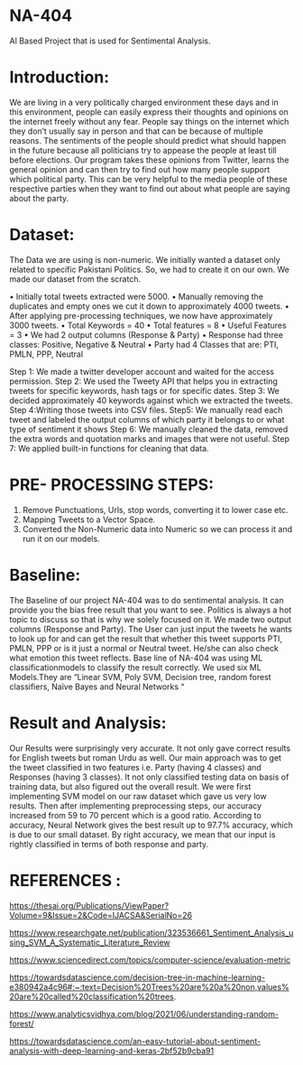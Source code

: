 # NA-404
AI Based Project that is used for Sentimental Analysis. 

# Introduction:
We are living in a very politically charged environment these days and in this environment, people can easily express their thoughts and opinions on the internet freely without any fear. People say things on the internet which they don’t usually say in person and that can be because of multiple reasons.
The sentiments of the people should predict what should happen in the future because all politicians try to appease the people at least till before elections. 
Our program takes these opinions from Twitter, learns the general opinion and can then try to find out how many people support which political party. This can be very helpful to the media people of these respective parties when they want to find out about what people are saying about the party. 


# Dataset:
The Data we are using is non-numeric. We initially wanted a dataset only related to specific Pakistani Politics. So, we had to create it on our own. We made our dataset from the scratch.

•	Initially total tweets extracted were 5000.
•	Manually removing the duplicates and empty ones we cut it down to approximately 4000 tweets.
•	After applying pre-processing techniques, we now have approximately 3000 tweets.
•	Total Keywords = 40
•	Total features = 8
•	Useful Features = 3
•	We had 2 output columns (Response & Party)
•	Response had three classes: Positive, Negative & Neutral
•	Party had 4 Classes that are: PTI, PMLN, PPP, Neutral

Step 1: We made a twitter developer account and waited for the access permission.
Step 2: We used the Tweety API that helps you in extracting tweets for specific keywords, hash tags or for specific dates.
Step 3: We decided approximately 40 keywords against which we extracted the tweets.
Step 4:Writing those tweets into CSV files.
Step5: We manually read each tweet and labeled the output columns of which party it belongs to or what type of sentiment it shows
Step 6: We manually cleaned the data, removed the extra words and quotation marks and images that were not useful.
Step 7: We applied built-in functions for cleaning that data. 

# PRE- PROCESSING STEPS:
1.	Remove Punctuations, Urls, stop words, converting it to lower case etc.
2.	Mapping Tweets to a Vector Space.
3.	Converted the Non-Numeric data into Numeric so we can process it and run it on our models.

# Baseline:
The Baseline of our project NA-404 was to do sentimental analysis.  It can provide you the bias free result that you want to see. Politics is always a hot topic to discuss so that is why we solely focused on it. We made two output columns (Response and Party). The User can just input the tweets he wants to look up for and can get the result that whether this tweet supports PTI, PMLN, PPP or is it just a normal or Neutral tweet. He/she can also check what emotion this tweet reflects.
Base line of NA-404 was using ML classificationmodels to classify the result correctly. We used six ML Models.They are “Linear SVM, Poly SVM, Decision tree, random forest classifiers, Naïve Bayes and Neural Networks “

# Result and Analysis:
Our Results were surprisingly very accurate. It not only gave correct results for English tweets but roman Urdu as well. 
Our main approach was to get the tweet classified in two features i.e. Party (having 4 classes) and Responses (having 3 classes). It not only classified testing data on basis of training data, but also figured out the overall result. 
We were first implementing SVM model on our raw dataset which gave us very low results. Then after implementing preprocessing steps, our accuracy increased from 59 to 70 percent which is a good ratio.
According to accuracy, Neural Network gives the best result up to 97.7% accuracy, which is due to our small dataset. By right accuracy, we mean that our input is rightly classified in terms of both response and party.

# REFERENCES :

https://thesai.org/Publications/ViewPaper?Volume=9&Issue=2&Code=IJACSA&SerialNo=26

https://www.researchgate.net/publication/323536661_Sentiment_Analysis_using_SVM_A_Systematic_Literature_Review

https://www.sciencedirect.com/topics/computer-science/evaluation-metric

https://towardsdatascience.com/decision-tree-in-machine-learning-e380942a4c96#:~:text=Decision%20Trees%20are%20a%20non,values%20are%20called%20classification%20trees.

https://www.analyticsvidhya.com/blog/2021/06/understanding-random-forest/

https://towardsdatascience.com/an-easy-tutorial-about-sentiment-analysis-with-deep-learning-and-keras-2bf52b9cba91
